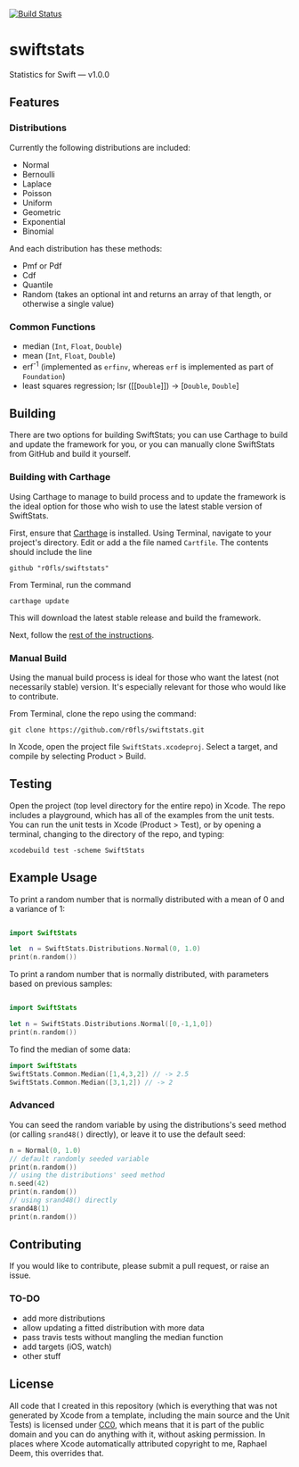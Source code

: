 [![Build Status](https://travis-ci.org/r0fls/swiftstats.png)](https://travis-ci.org/r0fls/swiftstats)
# swiftstats
Statistics for Swift &mdash; v1.0.0

## Features
### Distributions
Currently the following distributions are included: 
- Normal
- Bernoulli 
- Laplace 
- Poisson
- Uniform
- Geometric
- Exponential
- Binomial

And each distribution has these methods:
- Pmf or Pdf
- Cdf
- Quantile
- Random (takes an optional int and returns an array of that length, or otherwise a single value) 

### Common Functions
- median (`Int`, `Float`, `Double`)
- mean (`Int`, `Float`, `Double`)
- erf<sup>-1</sup> (implemented as `erfinv`, whereas `erf` is implemented as part of `Foundation`)
- least squares regression; lsr ([[`Double`]]) -> [`Double`, `Double`]



## Building

There are two options for building SwiftStats; you can use Carthage to build and update the framework for you, or you can manually clone SwiftStats from GitHub and build it yourself. 

### Building with Carthage

Using Carthage to manage to build process and to update the framework is the ideal option for those who wish to use the latest stable version of SwiftStats.

First, ensure that [Carthage](https://github.com/Carthage/Carthage) is installed.  Using Terminal, navigate to your project's directory.  Edit or add a the file named `Cartfile`.  The contents should include the line

    github "r0fls/swiftstats"

From Terminal, run the command 

    carthage update

This will download the latest stable release and build the framework.

Next, follow the [rest of the instructions](https://github.com/Carthage/Carthage#getting-started).


### Manual Build

Using the manual build process is ideal for those who want the latest (not necessarily stable) version.  It's especially relevant for those who would like to contribute.

From Terminal, clone the repo using the command:
    
    git clone https://github.com/r0fls/swiftstats.git
    
In Xcode, open the project file `SwiftStats.xcodeproj`.  Select a target, and compile by selecting Product > Build.
    

## Testing

 Open the project (top level directory for the entire repo) in Xcode. The repo includes a playground, which has all of the examples from the unit tests. You can run the unit tests in Xcode (Product > Test), or by opening a terminal, changing to the directory of the repo, and typing:

    xcodebuild test -scheme SwiftStats

## Example Usage

To print a random number that is normally distributed with a mean of 0 and a variance of 1:

```swift

import SwiftStats

let  n = SwiftStats.Distributions.Normal(0, 1.0)
print(n.random())
```

To print a random number that is normally distributed, with parameters based on previous samples:

```swift

import SwiftStats

let n = SwiftStats.Distributions.Normal([0,-1,1,0])
print(n.random())
```

To find the median of some data:

```swift
import SwiftStats
SwiftStats.Common.Median([1,4,3,2]) // -> 2.5
SwiftStats.Common.Median([3,1,2]) // -> 2
```

### Advanced
You can seed the random variable by using the distributions's seed method (or calling `srand48()` directly), or leave it to use the default seed:
```swift
n = Normal(0, 1.0)
// default randomly seeded variable
print(n.random())
// using the distributions' seed method
n.seed(42)
print(n.random())
// using srand48() directly
srand48(1)
print(n.random())
```

## Contributing
If you would like to contribute, please submit a pull request, or raise an issue.

### TO-DO
- add more distributions
- allow updating a fitted distribution with more data
- pass travis tests without mangling the median function
- add targets (iOS, watch)
- other stuff

## License
All code that I created in this repository (which is everything that was not generated by Xcode from a template, including the main source and the Unit Tests) is licensed under [CC0](https://creativecommons.org/publicdomain/zero/1.0/), which means that it is part of the public domain and you can do anything with it, without asking permission. In places where Xcode automatically attributed copyright to me, Raphael Deem, this overrides that.
